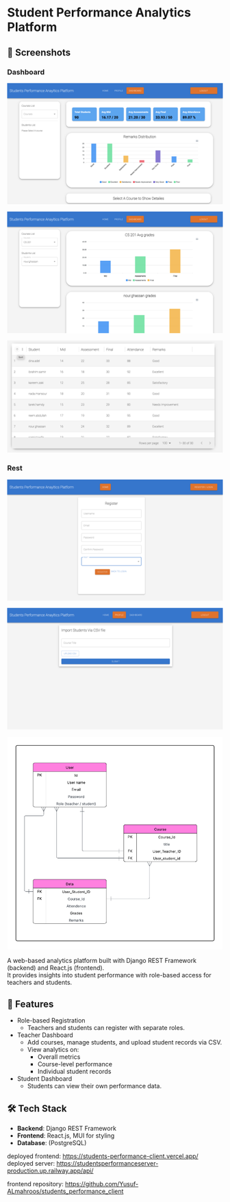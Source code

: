 # Student Performance Analytics Platform

## 📸 Screenshots

### Dashboard
![Overall Metrics](assets/overallmetrics.png)

![Course Metrics](assets/coursemetrics.png)

![Student TYable](assets/studentstable.png)

### Rest
![Registeration form](assets/registerform.png)

![Add Course Form](assets/Addcourseform.png)

![ERD](assets/ERD.png)

A web-based analytics platform built with Django REST Framework (backend) and React.js (frontend).  
It provides insights into student performance with role-based access for teachers and students.

## 🚀 Features
- Role-based Registration
  - Teachers and students can register with separate roles.
- Teacher Dashboard
  - Add courses, manage students, and upload student records via CSV.
  - View analytics on:
    - Overall metrics
    - Course-level performance
    - Individual student records
- Student Dashboard
  - Students can view their own performance data.

## 🛠️ Tech Stack
- **Backend**: Django REST Framework
- **Frontend**: React.js, MUI for styling
- **Database**: (PostgreSQL)

deployed frontend: https://students-performance-client.vercel.app/
deployed server: https://studentsperformanceserver-production.up.railway.app/api/

frontend repository: https://github.com/Yusuf-ALmahroos/students_performance_client
